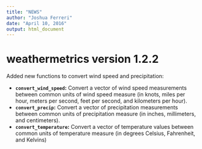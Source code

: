 ```yaml
---
title: "NEWS"
author: "Joshua Ferreri"
date: "April 10, 2016"
output: html_document
---
```


# weathermetrics version 1.2.2

Added new functions to convert wind speed and precipitation:

- **`convert_wind_speed`:** Convert a vector of wind speed measurements between common units of wind speed measure (in knots, miles per hour, meters per second, feet per second, and kilometers per hour).
- **`convert_precip`:** Convert a vector of precipitation measurements between common units of precipitation measure (in inches, millimeters, and centimeters).
- **`convert_temperature`:** Convert a vector of temperature values between common units of temperature measure (in degrees Celsius, Fahrenheit, and Kelvins)

